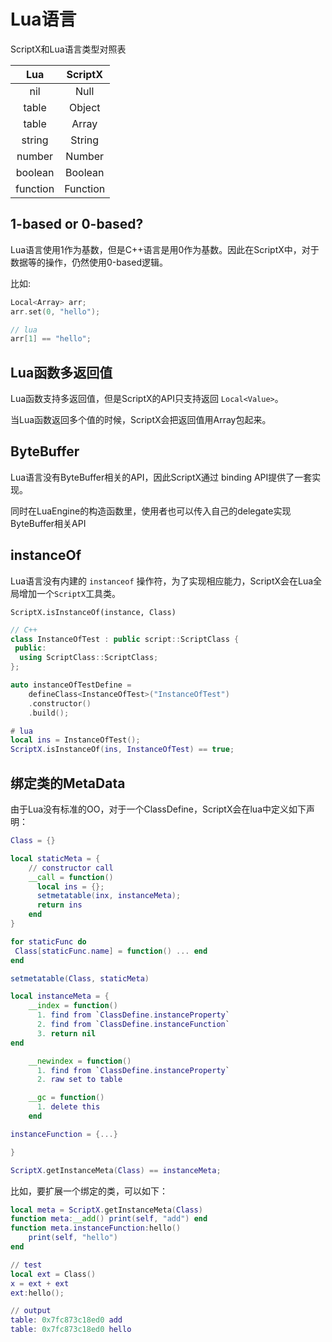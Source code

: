 # Lua语言

ScriptX和Lua语言类型对照表

| Lua | ScriptX |
| :--: | :--: |
| nil |  Null |
| table |  Object |
| table |  Array |
| string |  String |
| number |  Number |
| boolean |  Boolean |
| function |  Function |

## 1-based or 0-based?
Lua语言使用1作为基数，但是C++语言是用0作为基数。因此在ScriptX中，对于数据等的操作，仍然使用0-based逻辑。

比如:
```c++
Local<Array> arr;
arr.set(0, "hello");

// lua
arr[1] == "hello";
```

## Lua函数多返回值

Lua函数支持多返回值，但是ScriptX的API只支持返回 `Local<Value>`。

当Lua函数返回多个值的时候，ScriptX会把返回值用Array包起来。

## ByteBuffer

Lua语言没有ByteBuffer相关的API，因此ScriptX通过 binding API提供了一套实现。

同时在LuaEngine的构造函数里，使用者也可以传入自己的delegate实现ByteBuffer相关API

## instanceOf

Lua语言没有内建的 `instanceof` 操作符，为了实现相应能力，ScriptX会在Lua全局增加一个`ScriptX`工具类。

`ScriptX.isInstanceOf(instance, Class)`

```c++
// C++
class InstanceOfTest : public script::ScriptClass {
 public:
  using ScriptClass::ScriptClass;
};

auto instanceOfTestDefine = 
    defineClass<InstanceOfTest>("InstanceOfTest")
    .constructor()
    .build();
```
``` lua
# lua
local ins = InstanceOfTest();
ScriptX.isInstanceOf(ins, InstanceOfTest) == true;
```

## 绑定类的MetaData

由于Lua没有标准的OO，对于一个ClassDefine，ScriptX会在lua中定义如下声明：

```lua
Class = {}

local staticMeta = {
    // constructor call
    __call = function()
      local ins = {};
      setmetatable(inx, instanceMeta);
      return ins
    end
}

for staticFunc do
 Class[staticFunc.name] = function() ... end
end

setmetatable(Class, staticMeta)

local instanceMeta = {
    __index = function()
      1. find from `ClassDefine.instanceProperty`
      2. find from `ClassDefine.instanceFunction`
      3. return nil
end

    __newindex = function()
      1. find from `ClassDefine.instanceProperty`
      2. raw set to table

    __gc = function()
      1. delete this
    end

instanceFunction = {...}

}

ScriptX.getInstanceMeta(Class) == instanceMeta;
```

比如，要扩展一个绑定的类，可以如下：

```lua
local meta = ScriptX.getInstanceMeta(Class)
function meta:__add() print(self, "add") end
function meta.instanceFunction:hello()
    print(self, "hello")
end

// test
local ext = Class()
x = ext + ext
ext:hello();

// output 
table: 0x7fc873c18ed0 add
table: 0x7fc873c18ed0 hello
```
